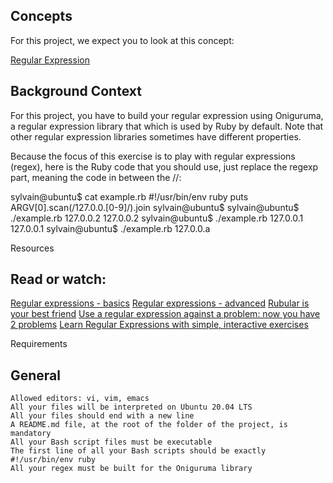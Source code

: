 ## Concepts

For this project, we expect you to look at this concept:

[Regular Expression](https://intranet.alxswe.com/concepts/29)

## Background Context

For this project, you have to build your regular expression using Oniguruma, a regular expression library that which is used by Ruby by default. Note that other regular expression libraries sometimes have different properties.

Because the focus of this exercise is to play with regular expressions (regex), here is the Ruby code that you should use, just replace the regexp part, meaning the code in between the //:

sylvain@ubuntu$ cat example.rb
#!/usr/bin/env ruby
puts ARGV[0].scan(/127.0.0.[0-9]/).join
sylvain@ubuntu$
sylvain@ubuntu$ ./example.rb 127.0.0.2
127.0.0.2
sylvain@ubuntu$ ./example.rb 127.0.0.1
127.0.0.1
sylvain@ubuntu$ ./example.rb 127.0.0.a

Resources

## Read or watch:

[Regular expressions - basics](https://intranet.alxswe.com/rltoken/6VeaVMaugIxcFAwA27TBdQ)
[Regular expressions - advanced](https://intranet.alxswe.com/rltoken/rntjh3-3S86zt0Qy28L10w)
[Rubular is your best friend](https://intranet.alxswe.com/rltoken/RGkVuw1lZ_hoCCbLsiOAhg)
[Use a regular expression against a problem: now you have 2 problems](https://intranet.alxswe.com/rltoken/Vwm8lpMUGa4x_FBtlyUQ8g)
[Learn Regular Expressions with simple, interactive exercises](https://intranet.alxswe.com/rltoken/XsQ6rzS1uy-E6bnswUqIKg)

Requirements
## General

    Allowed editors: vi, vim, emacs
    All your files will be interpreted on Ubuntu 20.04 LTS
    All your files should end with a new line
    A README.md file, at the root of the folder of the project, is mandatory
    All your Bash script files must be executable
    The first line of all your Bash scripts should be exactly #!/usr/bin/env ruby
    All your regex must be built for the Oniguruma library


